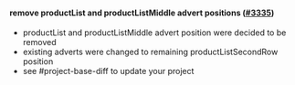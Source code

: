 #### remove productList and productListMiddle advert positions ([#3335](https://github.com/shopsys/shopsys/pull/3335))

-   productList and productListMiddle advert position were decided to be removed
-   existing adverts were changed to remaining productListSecondRow position
-   see #project-base-diff to update your project
